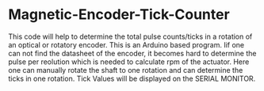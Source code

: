 # Magnetic-Encoder-Tick-Counter
This code will help to determine the total pulse counts/ticks in a rotation of an optical or rotatory encoder.
This is an Arduino based program. Iif one can not find the datasheet of the encoder, it becomes hard to determine the pulse per reolution which is needed to calculate rpm of the actuator. Here one can manually rotate the shaft to one rotation and can determine the ticks in one rotation.
Tick Values will be displayed on the SERIAL MONITOR.

